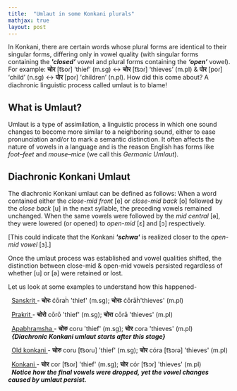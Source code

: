 ```yaml
---
title:  "Umlaut in some Konkani plurals"
mathjax: true
layout: post
---
```

In Konkani, there are certain words whose plural forms are identical to their singular forms, differing only in vowel quality (with singular forms containing the **_'closed’_** vowel and plural forms containing the **_‘open’_** vowel). For example: **चोर** [t͡soɾ] ‘thief’ (m.sg) ↔ **चोर** [t͡sɔɾ] ‘thieves’ (m.pl) & **पोर** [poɾ] ‘child’ (n.sg) ↔ **पोर** [pɔɾ] ‘children’ (n.pl). How did this come about? A diachronic linguistic process called umlaut is to blame!

## What is Umlaut?
Umlaut is a type of assimilation, a linguistic process in which one sound changes to become more similar to a neighboring sound, either to ease pronunciation and/or to mark a semantic distinction. It often affects the nature of vowels in a language and is the reason English has forms like _foot–feet_ and _mouse–mice_ (we call this *Germanic Umlaut*).

## Diachronic Konkani Umlaut
The diachronic Konkani umlaut can be defined as follows: When a word contained either the _close-mid front_ [e] or _close-mid back_ [o]  followed by the _close back_ [u] in the next syllable, the preceding vowels remained unchanged. When the same vowels were followed by the _mid central_ [ə], they were lowered (or opened) to _open-mid_ [ɛ] and [ɔ] respectively. 

[This could indicate that the Konkani **_'schwa'_** is realized closer to the _open-mid vowel_ [ɜ].]

Once the umlaut process was established and vowel qualities shifted, the distinction between close-mid & open-mid vowels persisted regardless of whether [u] or [ə] were retained or lost.

Let us look at some examples to understand how this happened-

&nbsp; <ins> Sanskrit </ins>-  **चोरः** ćōraḣ 'thief' (m.sg); **चोराः** ćōrāḣ'thieves' (m.pl) <br>

&nbsp; <ins> Prakrit </ins>- **चोरो** cōrō 'thief' (m.sg); **चोरा** cōrā 'thieves' (m.pl) <br>

&nbsp; <ins> Apabhramsha </ins>- **चोरु** coru 'thief' (m.sg); **चोर​** cora 'thieves' (m.pl)<br>
&nbsp; **_{Diachronic Konkani umlaut starts after this stage}_**

&nbsp; <ins> Old konkani </ins>- **चोरु** coru [t͡soɾu] 'thief' (m.sg); **चोर​** córa [t͡sɔɾə] 'thieves' (m.pl)<br>

&nbsp; <ins> Konkani </ins>- **चोर** cor [t͡soɾ] 'thief' (m.sg); **चोर​** cór [t͡sɔɾ] 'thieves' (m.pl)<br>
&nbsp; **_Notice how the final vowels were dropped, yet the vowel changes caused by umlaut persist._**

